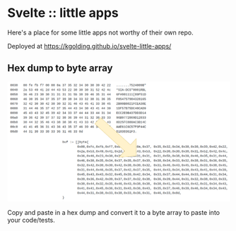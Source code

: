 # Svelte :: little apps

Here's a place for some little apps not worthy of their own repo.

Deployed at https://kgolding.github.io/svelte-little-apps/

## Hex dump to byte array

![example](img/hex-dump-to-byte-array.png)

Copy and paste in a hex dump and convert it to a byte array to paste into your code/tests.